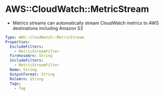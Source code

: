 # AWS::CloudWatch::MetricStream

- Metrics streams can automatically stream CloudWatch metrics to AWS destinations including Amazon S3

```yaml
Type: AWS::CloudWatch::MetricStream
Properties:
  ExcludeFilters:
    - MetricStreamFilter
  FirehoseArn: String
  IncludeFilters:
    - MetricStreamFilter
  Name: String
  OutputFormat: String
  RoleArn: String
  Tags:
    - Tag
```
